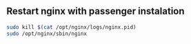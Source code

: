 ## Restart nginx with passenger instalation
```bash
sudo kill $(cat /opt/nginx/logs/nginx.pid)
sudo /opt/nginx/sbin/nginx
```
